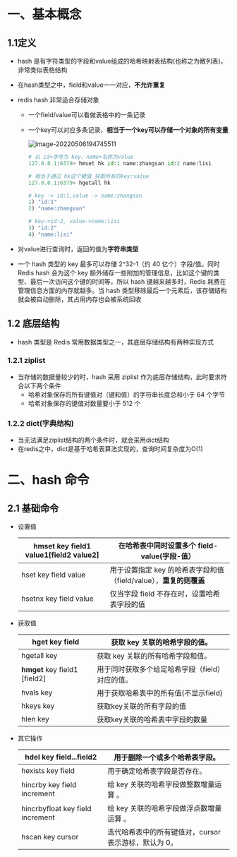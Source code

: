 # 一、基本概念

## 1.1定义

- hash 是有字符类型的字段和value组成的哈希映射表结构(也称之为散列表)，非常类似表格结构

- 在hash类型之中，field和value一一对应，**不允许重复**

- redis hash 非常适合存储对象

  - 一个field/value可以看做表格中的一条记录

  - 一个key可以对应多条记录，**相当于一个key可以存储一个对象的所有变量**

    ![image-20220506194745511](https://gitee.com/yao-cunhao/ssh_picture/raw/master/pict/202205061947601.png)

    ```python
    # 以 id+序号为 key、name+名称为value
    127.0.0.1:6379> hmset hk id:1 name:zhangsan id:2 name:lisi
    
    # 相当于通过 hk这个键值 获取所有的key:value 
    127.0.0.1:6379> hgetall hk
    
    # key -> id:1,value -> name:zhangsan
    1) "id:1"						
    2) "name:zhangsan"
    
    # key->id:2, value->name:lisi 
    3) "id:2"
    4) "name:lisi"
    ```

- 对value进行查询时，返回的值为**字符串类型**

- 一个 hash 类型的 key 最多可以存储 2^32-1（约 40 亿个）字段/值。同时 Redis hash 会为这个 key 额外储存一些附加的管理信息，比如这个键的类型、最后一次访问这个键的时间等，所以 hash 键越来越多时，Redis 耗费在管理信息方面的内存就越多。当 hash 类型移除最后一个元素后，该存储结构就会被自动删除，其占用内存也会被系统回收

## 1.2 底层结构

- hash 类型是 Redis 常用数据类型之一，其底层存储结构有两种实现方式

### 1.2.1 ziplist

- 当存储的数据量较少的时，hash 采用 ziplist 作为底层存储结构，此时要求符合以下两个条件
  - 哈希对象保存的所有键值对（键和值）的字符串长度总和小于 64 个字节
  - 哈希对象保存的键值对数量要小于 512 个

### 1.2.2 dict(字典结构)

- 当无法满足ziplist结构的两个条件时，就会采用dict结构
- 在redis之中，dict是基于哈希表算法实现的，查询时间复杂度为O(1)

# 二、hash 命令

## 2.1 基础命令

- 设置值

  | hmset key field1 value1[field2 value2] | 在哈希表中同时设置多个 field-value(字段-值）                 |
  | -------------------------------------- | ------------------------------------------------------------ |
  | hset key field value                   | 用于设置指定 key 的哈希表字段和值（field/value），**重复的则覆盖** |
  | hsetnx key field value                 | 仅当字段 field 不存在时，设置哈希表字段的值                  |

- 获取值

  | hget key field                | 获取 key 关联的哈希字段的值。                   |
  | ----------------------------- | ----------------------------------------------- |
  | hgetall key                   | 获取 key 关联的所有哈希字段和值。               |
  | **hmget** key field1 [field2] | 用于同时获取多个给定哈希字段（field）对应的值。 |
  | hvals key                     | 用于获取哈希表中的所有值(不显示field)           |
  | hkeys key                     | 获取key关联的所有字段的值                       |
  | hlen key                      | 获取key关联的哈希表中字段的数量                 |

- 其它操作

  | hdel key field...field2          | 用于删除一个或多个哈希表字段。                        |
  | -------------------------------- | ----------------------------------------------------- |
  | hexists key field                | 用于确定哈希表字段是否存在。                          |
  | hincrby key field increment      | 给 key 关联的哈希字段做整数增量运算 。                |
  | hincrbyfloat key field increment | 给 key 关联的哈希字段做浮点数增量运算 。              |
  | hscan key cursor                 | 迭代哈希表中的所有键值对，cursor 表示游标，默认为 0。 |

